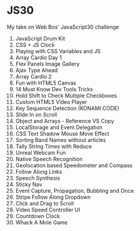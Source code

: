 # JS30
My take on Web Bos' JavaScript30 challenge

1. JavaScript Drum Kit  
2. CSS + JS Clock  
3. Playing with CSS Variables and JS  
4. Array Cardio Day 1  
5. Flex Panels Image Gallery  
6. Ajax Type Ahead  
7. Array Cardio 2  
8. Fun with HTML5 Canvas  
9. 14 Must Know Dev Tools Tricks  
10. Hold Shift to Check Multiple Checkboxes  
11. Custom HTML5 Video Player  
12. Key Sequence Detection (KONAMI CODE)  
13. Slide In on Scroll  
14. Object and Arrays - Reference VS Copy  
15. LocalStorage and Event Delegation  
16. CSS Text Shadow Mouse Move Effect  
17. Sorting Band Names without articles  
18. Tally String Times with Reduce  
19. Unreal Webcam Fun  
20. Native Speech Recognition  
21. Geolocation based Speedometer and Compass  
22. Follow Along Links  
23. Speech Synthesis  
24. Sticky Nav  
25. Event Capture, Propagation, Bubbling and Once  
26. Stripe Follow Along Dropdown  
27. Click and Drag to Scroll  
28. Video Speed Controller UI  
29. Countdown Clock  
30. Whack A Mole Game  
